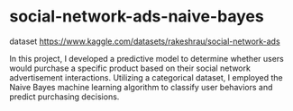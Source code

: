 # social-network-ads-naive-bayes
dataset https://www.kaggle.com/datasets/rakeshrau/social-network-ads

In this project, I developed a predictive model to determine whether users would purchase a specific product based on their social network advertisement interactions. Utilizing a categorical dataset, I employed the Naive Bayes machine learning algorithm to classify user behaviors and predict purchasing decisions.
